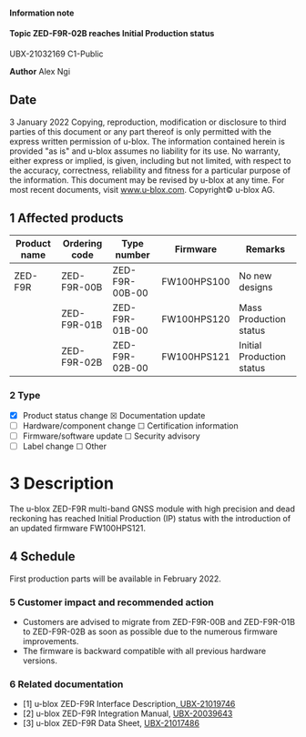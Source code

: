 

#### **Information note**

#### **Topic ZED-F9R-02B reaches Initial Production status**

UBX-21032169 C1-Public

**Author** Alex Ngi

## **Date**

3 January 2022 Copying, reproduction, modification or disclosure to third parties of this document or any part thereof is only permitted with the express written permission of u-blox. The information contained herein is provided "as is" and u-blox assumes no liability for its use. No warranty, either express or implied, is given, including but not limited, with respect to the accuracy, correctness, reliability and fitness for a particular purpose of the information. This document may be revised by u-blox at any time. For most recent documents, visit www.u-blox.com. Copyright© u-blox AG.

## **1 Affected products**

| Product name | Ordering code | Type number    | Firmware    | Remarks                   |
|--------------|---------------|----------------|-------------|---------------------------|
| ZED-F9R      | ZED-F9R-00B   | ZED-F9R-00B-00 | FW100HPS100 | No new designs            |
|              | ZED-F9R-01B   | ZED-F9R-01B-00 | FW100HPS120 | Mass Production status    |
|              | ZED-F9R-02B   | ZED-F9R-02B-00 | FW100HPS121 | Initial Production status |

### **2 Type**

- ☒ Product status change ☒ Documentation update
- ☐ Hardware/component change ☐ Certification information
- ☐ Firmware/software update ☐ Security advisory
- ☐ Label change ☐ Other

# **3 Description**

The u-blox ZED-F9R multi-band GNSS module with high precision and dead reckoning has reached Initial Production (IP) status with the introduction of an updated firmware FW100HPS121.

## **4 Schedule**

First production parts will be available in February 2022.

### **5 Customer impact and recommended action**

- Customers are advised to migrate from ZED-F9R-00B and ZED-F9R-01B to ZED-F9R-02B as soon as possible due to the numerous firmware improvements.
- The firmware is backward compatible with all previous hardware versions.

### **6 Related documentation**

- [1] u-blox ZED-F9R Interface Description[, UBX-21019746](http://www.u-blox.com/docs/UBX-21019746)
- [2] u-blox ZED-F9R Integration Manual, [UBX-20039643](http://www.u-blox.com/docs/UBX-20039643)
- [3] u-blox ZED-F9R Data Sheet, [UBX-21017486](http://www.u-blox.com/docs/UBX-21017486)